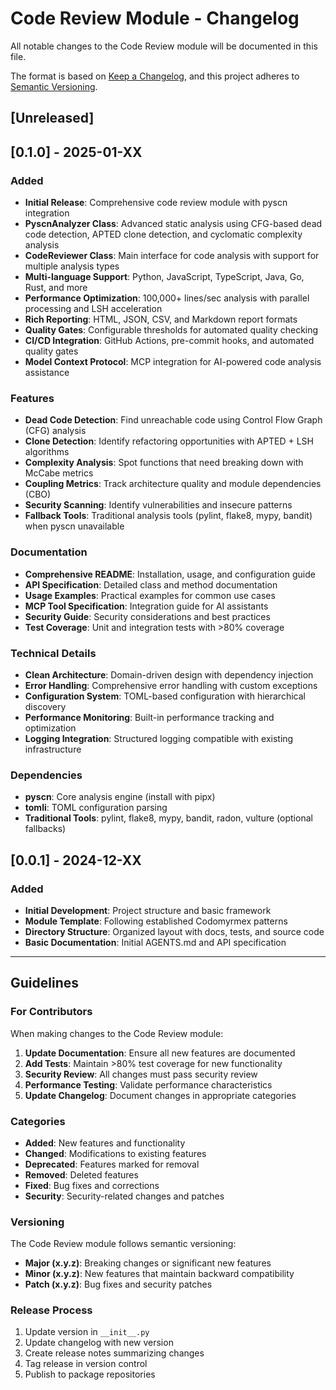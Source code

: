# Code Review Module - Changelog

All notable changes to the Code Review module will be documented in this file.

The format is based on [Keep a Changelog](https://keepachangelog.com/en/1.0.0/),
and this project adheres to [Semantic Versioning](https://semver.org/spec/v2.0.0.html).

## [Unreleased]

## [0.1.0] - 2025-01-XX

### Added
- **Initial Release**: Comprehensive code review module with pyscn integration
- **PyscnAnalyzer Class**: Advanced static analysis using CFG-based dead code detection, APTED clone detection, and cyclomatic complexity analysis
- **CodeReviewer Class**: Main interface for code analysis with support for multiple analysis types
- **Multi-language Support**: Python, JavaScript, TypeScript, Java, Go, Rust, and more
- **Performance Optimization**: 100,000+ lines/sec analysis with parallel processing and LSH acceleration
- **Rich Reporting**: HTML, JSON, CSV, and Markdown report formats
- **Quality Gates**: Configurable thresholds for automated quality checking
- **CI/CD Integration**: GitHub Actions, pre-commit hooks, and automated quality gates
- **Model Context Protocol**: MCP integration for AI-powered code analysis assistance

### Features
- **Dead Code Detection**: Find unreachable code using Control Flow Graph (CFG) analysis
- **Clone Detection**: Identify refactoring opportunities with APTED + LSH algorithms
- **Complexity Analysis**: Spot functions that need breaking down with McCabe metrics
- **Coupling Metrics**: Track architecture quality and module dependencies (CBO)
- **Security Scanning**: Identify vulnerabilities and insecure patterns
- **Fallback Tools**: Traditional analysis tools (pylint, flake8, mypy, bandit) when pyscn unavailable

### Documentation
- **Comprehensive README**: Installation, usage, and configuration guide
- **API Specification**: Detailed class and method documentation
- **Usage Examples**: Practical examples for common use cases
- **MCP Tool Specification**: Integration guide for AI assistants
- **Security Guide**: Security considerations and best practices
- **Test Coverage**: Unit and integration tests with >80% coverage

### Technical Details
- **Clean Architecture**: Domain-driven design with dependency injection
- **Error Handling**: Comprehensive error handling with custom exceptions
- **Configuration System**: TOML-based configuration with hierarchical discovery
- **Performance Monitoring**: Built-in performance tracking and optimization
- **Logging Integration**: Structured logging compatible with existing infrastructure

### Dependencies
- **pyscn**: Core analysis engine (install with pipx)
- **tomli**: TOML configuration parsing
- **Traditional Tools**: pylint, flake8, mypy, bandit, radon, vulture (optional fallbacks)

## [0.0.1] - 2024-12-XX

### Added
- **Initial Development**: Project structure and basic framework
- **Module Template**: Following established Codomyrmex patterns
- **Directory Structure**: Organized layout with docs, tests, and source code
- **Basic Documentation**: Initial AGENTS.md and API specification

---

## Guidelines

### For Contributors

When making changes to the Code Review module:

1. **Update Documentation**: Ensure all new features are documented
2. **Add Tests**: Maintain >80% test coverage for new functionality
3. **Security Review**: All changes must pass security review
4. **Performance Testing**: Validate performance characteristics
5. **Update Changelog**: Document changes in appropriate categories

### Categories

- **Added**: New features and functionality
- **Changed**: Modifications to existing features
- **Deprecated**: Features marked for removal
- **Removed**: Deleted features
- **Fixed**: Bug fixes and corrections
- **Security**: Security-related changes and patches

### Versioning

The Code Review module follows semantic versioning:

- **Major (x.y.z)**: Breaking changes or significant new features
- **Minor (x.y.z)**: New features that maintain backward compatibility
- **Patch (x.y.z)**: Bug fixes and security patches

### Release Process

1. Update version in `__init__.py`
2. Update changelog with new version
3. Create release notes summarizing changes
4. Tag release in version control
5. Publish to package repositories

